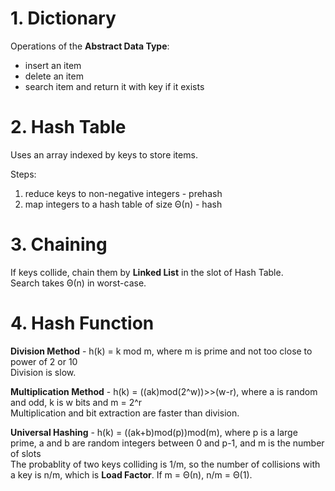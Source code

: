# 1. Dictionary
Operations of the **Abstract Data Type**:  
* insert an item
* delete an item
* search item and return it with key if it exists

# 2. Hash Table
Uses an array indexed by keys to store items.

Steps:
1. reduce keys to non-negative integers - prehash
2. map integers to a hash table of size Θ(n) - hash

# 3. Chaining
If keys collide, chain them by **Linked List** in the slot of Hash Table.  
Search takes Θ(n) in worst-case.

# 4. Hash Function
**Division Method** - h(k) = k mod m, where m is prime and not too close to power of 2 or 10  
Division is slow.

**Multiplication Method** - h(k) = ((ak)mod(2^w))>>(w-r), where a is random and odd, k is w bits and m = 2^r  
Multiplication and bit extraction are faster than division.

**Universal Hashing** - h(k) = ((ak+b)mod(p))mod(m), where p is a large prime, a and b are random integers between 0 and p-1, and m is the number of slots  
The probablity of two keys colliding is 1/m, so the number of collisions with a key is n/m, which is **Load Factor**. If m = Θ(n), n/m = Θ(1).
